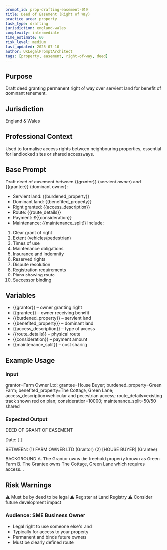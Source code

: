 ```yaml
---
prompt_id: prop-drafting-easement-049
title: Deed of Easement (Right of Way)
practice_area: property
task_type: drafting
jurisdiction: england-wales
complexity: intermediate
time_estimate: 60
risk_level: medium
last_updated: 2025-07-10
author: UKLegalPromptArchitect
tags: [property, easement, right-of-way, deed]
---
```


## Purpose
Draft deed granting permanent right of way over servient land for benefit of dominant tenement.

## Jurisdiction
England & Wales

## Professional Context
Used to formalise access rights between neighbouring properties, essential for landlocked sites or shared accessways.

## Base Prompt
Draft deed of easement between \{\{grantor\}\} (servient owner) and \{\{grantee\}\} (dominant owner):
- Servient land: \{\{burdened_property\}\}
- Dominant land: \{\{benefited_property\}\}
- Right granted: \{\{access_description\}\}
- Route: \{\{route_details\}\}
- Payment: £\{\{consideration\}\}
- Maintenance: \{\{maintenance_split\}\}
Include:
1. Clear grant of right
2. Extent (vehicles/pedestrian)
3. Times of use
4. Maintenance obligations
5. Insurance and indemnity
6. Reserved rights
7. Dispute resolution
8. Registration requirements
9. Plans showing route
10. Successor binding

## Variables
- \{\{grantor\}\} – owner granting right
- \{\{grantee\}\} – owner receiving benefit
- \{\{burdened_property\}\} – servient land
- \{\{benefited_property\}\} – dominant land
- \{\{access_description\}\} – type of access
- \{\{route_details\}\} – physical route
- \{\{consideration\}\} – payment amount
- \{\{maintenance_split\}\} – cost sharing

## Example Usage
### Input
grantor=Farm Owner Ltd; grantee=House Buyer; burdened_property=Green Farm; benefited_property=The Cottage, Green Lane; access_description=vehicular and pedestrian access; route_details=existing track shown red on plan; consideration=10000; maintenance_split=50/50 shared

### Expected Output
DEED OF GRANT OF EASEMENT

Date: [  ]

BETWEEN:
(1) FARM OWNER LTD (Grantor)
(2) [HOUSE BUYER] (Grantee)

BACKGROUND
A. The Grantor owns the freehold property known as Green Farm
B. The Grantee owns The Cottage, Green Lane which requires access...

## Risk Warnings
⚠️ Must be by deed to be legal
⚠️ Register at Land Registry
⚠️ Consider future development impact

### Audience: SME Business Owner
- Legal right to use someone else's land
- Typically for access to your property
- Permanent and binds future owners
- Must be clearly defined route
